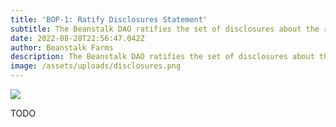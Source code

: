 ```yaml
---
title: 'BOP-1: Ratify Disclosures Statement'
subtitle: The Beanstalk DAO ratifies the set of disclosures about the risks of interacting with Beanstalk.
date: 2022-08-28T22:56:47.042Z
author: Beanstalk Farms
description: The Beanstalk DAO ratifies the set of disclosures about the risks of interacting with Beanstalk.
image: /assets/uploads/disclosures.png
---
```

![](/assets/uploads/disclosures.png)

TODO